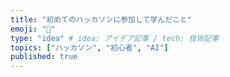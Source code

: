 ```yaml
---
title: "初めてのハッカソンに参加して学んだこと"
emoji: "🚀" 
type: "idea" # idea: アイデア記事 / tech: 技術記事
topics: ["ハッカソン", "初心者", "AI"]
published: true
---
```


